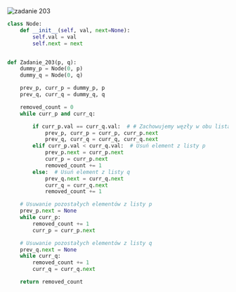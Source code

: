 <picture>
  <source srcset="../../srt/zbior_zadan/203.png" media="(prefers-color-scheme: light)">
  <source srcset="../../srt/zbior_zadan/black_203.png" media="(prefers-color-scheme: dark)">
  <img src="../../srt/zbior_zadan/black_203.png" alt="zadanie 203">
</picture>

```python
class Node:
    def __init__(self, val, next=None):
        self.val = val
        self.next = next


def Zadanie_203(p, q):
    dummy_p = Node(0, p)
    dummy_q = Node(0, q)

    prev_p, curr_p = dummy_p, p
    prev_q, curr_q = dummy_q, q

    removed_count = 0
    while curr_p and curr_q:

        if curr_p.val == curr_q.val:  # # Zachowujemy węzły w obu listach
            prev_p, curr_p = curr_p, curr_p.next
            prev_q, curr_q = curr_q, curr_q.next
        elif curr_p.val < curr_q.val:  # Usuń element z listy p
            prev_p.next = curr_p.next
            curr_p = curr_p.next
            removed_count += 1
        else:  # Usuń element z listy q
            prev_q.next = curr_q.next
            curr_q = curr_q.next
            removed_count += 1

    # Usuwanie pozostałych elementów z listy p
    prev_p.next = None
    while curr_p:
        removed_count += 1
        curr_p = curr_p.next

    # Usuwanie pozostałych elementów z listy q
    prev_q.next = None
    while curr_q:
        removed_count += 1
        curr_q = curr_q.next

    return removed_count
```